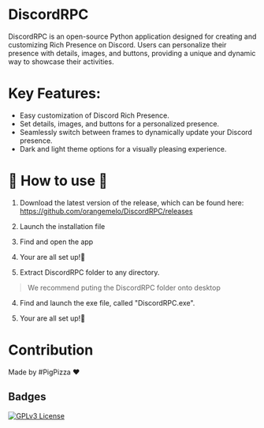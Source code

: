 
# DiscordRPC


DiscordRPC is an open-source Python application designed for creating and customizing Rich Presence on Discord. Users can personalize their presence with details, images, and buttons, providing a unique and dynamic way to showcase their activities.

# Key Features:

- Easy customization of Discord Rich Presence.
- Set details, images, and buttons for a personalized presence.
- Seamlessly switch between frames to dynamically update your Discord presence.
- Dark and light theme options for a visually pleasing experience.
# 🚗 How to use 🚗

1. Download the latest version of the release, which can be found here:
https://github.com/orangemelo/DiscordRPC/releases


2. Launch the installation file

3. Find and open the app

4. Your are all set up!🥳

2. Extract DiscordRPC folder to any directory.

> We recommend puting the DiscordRPC folder onto desktop

4. Find and launch the exe file, called "DiscordRPC.exe".

5. Your are all set up!🥳


# Contribution

Made by #PigPizza ❤️


## Badges


[![GPLv3 License](https://img.shields.io/badge/License-GPL%20v3-yellow.svg)](https://opensource.org/licenses/)


